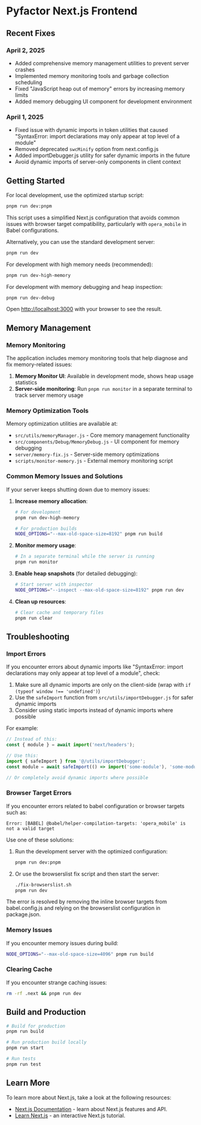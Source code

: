 # Pyfactor Next.js Frontend

## Recent Fixes

### April 2, 2025

- Added comprehensive memory management utilities to prevent server crashes
- Implemented memory monitoring tools and garbage collection scheduling
- Fixed "JavaScript heap out of memory" errors by increasing memory limits
- Added memory debugging UI component for development environment

### April 1, 2025

- Fixed issue with dynamic imports in token utilities that caused "SyntaxError: import declarations may only appear at top level of a module"
- Removed deprecated `swcMinify` option from next.config.js
- Added importDebugger.js utility for safer dynamic imports in the future
- Avoid dynamic imports of server-only components in client context

## Getting Started

For local development, use the optimized startup script:

```bash
pnpm run dev:pnpm
```

This script uses a simplified Next.js configuration that avoids common issues with browser target compatibility, particularly with `opera_mobile` in Babel configurations.

Alternatively, you can use the standard development server:

```bash
pnpm run dev
```

For development with high memory needs (recommended):

```bash
pnpm run dev-high-memory
```

For development with memory debugging and heap inspection:

```bash
pnpm run dev-debug
```

Open [http://localhost:3000](http://localhost:3000) with your browser to see the result.

## Memory Management

### Memory Monitoring

The application includes memory monitoring tools that help diagnose and fix memory-related issues:

1. **Memory Monitor UI**: Available in development mode, shows heap usage statistics
2. **Server-side monitoring**: Run `pnpm run monitor` in a separate terminal to track server memory usage

### Memory Optimization Tools

Memory optimization utilities are available at:
- `src/utils/memoryManager.js` - Core memory management functionality
- `src/components/Debug/MemoryDebug.js` - UI component for memory debugging
- `server/memory-fix.js` - Server-side memory optimizations
- `scripts/monitor-memory.js` - External memory monitoring script

### Common Memory Issues and Solutions

If your server keeps shutting down due to memory issues:

1. **Increase memory allocation**:
   ```bash
   # For development
   pnpm run dev-high-memory
   
   # For production builds
   NODE_OPTIONS="--max-old-space-size=8192" pnpm run build
   ```

2. **Monitor memory usage**:
   ```bash
   # In a separate terminal while the server is running
   pnpm run monitor
   ```

3. **Enable heap snapshots** (for detailed debugging):
   ```bash
   # Start server with inspector
   NODE_OPTIONS="--inspect --max-old-space-size=8192" pnpm run dev
   ```

4. **Clean up resources**:
   ```bash
   # Clear cache and temporary files
   pnpm run clear
   ```

## Troubleshooting

### Import Errors

If you encounter errors about dynamic imports like "SyntaxError: import declarations may only appear at top level of a module", check:

1. Make sure all dynamic imports are only on the client-side (wrap with `if (typeof window !== 'undefined')`)
2. Use the `safeImport` function from `src/utils/importDebugger.js` for safer dynamic imports
3. Consider using static imports instead of dynamic imports where possible

For example:
```javascript
// Instead of this:
const { module } = await import('next/headers');

// Use this:
import { safeImport } from '@/utils/importDebugger';
const module = await safeImport(() => import('some-module'), 'some-module', fallbackValue);

// Or completely avoid dynamic imports where possible
```

### Browser Target Errors

If you encounter errors related to babel configuration or browser targets such as:

```
Error: [BABEL] @babel/helper-compilation-targets: 'opera_mobile' is not a valid target
```

Use one of these solutions:

1. Run the development server with the optimized configuration:
   ```bash
   pnpm run dev:pnpm
   ```

2. Or use the browserslist fix script and then start the server:
   ```bash
   ./fix-browserslist.sh
   pnpm run dev
   ```

The error is resolved by removing the inline browser targets from babel.config.js and relying on the browserslist configuration in package.json.

### Memory Issues

If you encounter memory issues during build:

```bash
NODE_OPTIONS="--max-old-space-size=4096" pnpm run build
```

### Clearing Cache

If you encounter strange caching issues:

```bash
rm -rf .next && pnpm run dev
```

## Build and Production

```bash
# Build for production
pnpm run build

# Run production build locally
pnpm run start

# Run tests
pnpm run test
```

## Learn More

To learn more about Next.js, take a look at the following resources:

- [Next.js Documentation](https://nextjs.org/docs) - learn about Next.js features and API.
- [Learn Next.js](https://nextjs.org/learn) - an interactive Next.js tutorial.
